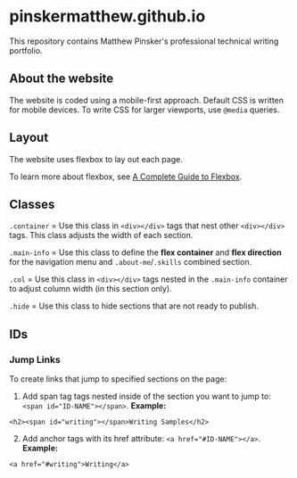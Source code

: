 # pinskermatthew.github.io
This repository contains Matthew Pinsker's professional technical writing portfolio.

## About the website
The website is coded using a mobile-first approach. Default CSS is written for mobile devices. To write CSS for larger viewports, use `@media` queries.

## Layout
The website uses flexbox to lay out each page.

To learn more about flexbox, see [A Complete Guide to Flexbox](https://css-tricks.com/snippets/css/a-guide-to-flexbox/).

## Classes

`.container` = Use this class in `<div></div>` tags that nest other `<div></div>` tags. This class adjusts the width of each section.

`.main-info` = Use this class to define the **flex container** and **flex direction** for the navigation menu and `.about-me`/`.skills` combined section.

`.col` = Use this class in `<div></div>` tags nested in the `.main-info` container to adjust column width (in this section only).

`.hide` = Use this class to hide sections that are not ready to publish.

## IDs

### Jump Links
To create links that jump to specified sections on the page:

1. Add span tag tags nested inside of the section you want to jump to: `<span id="ID-NAME"></span>`.
**Example:**
```
<h2><span id="writing"></span>Writing Samples</h2>
```
2. Add anchor tags with its href attribute: `<a href="#ID-NAME"></a>`.
**Example:**
```
<a href="#writing">Writing</a>
```
